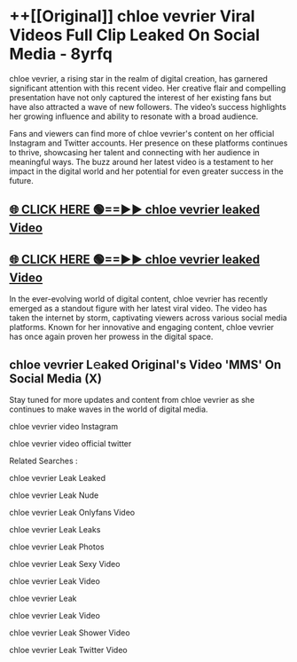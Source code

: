 # ++[[Original]] chloe vevrier Viral Videos Full Clip Leaked On Social Media - 8yrfq<br>

chloe vevrier, a rising star in the realm of digital creation, has garnered significant attention with this recent video. Her creative flair and compelling presentation have not only captured the interest of her existing fans but have also attracted a wave of new followers. The video’s success highlights her growing influence and ability to resonate with a broad audience.

Fans and viewers can find more of chloe vevrier's content on her official Instagram and Twitter accounts. Her presence on these platforms continues to thrive, showcasing her talent and connecting with her audience in meaningful ways. The buzz around her latest video is a testament to her impact in the digital world and her potential for even greater success in the future.


## [🌐 CLICK HERE 🟢==►► chloe vevrier leaked Video ](https://onlyclips.site?title=chloe_vevrier&ref=git)

## [🌐 CLICK HERE 🟢==►► chloe vevrier leaked Video ](https://onlyclips.site?title=chloe_vevrier&ref=git)


In the ever-evolving world of digital content, chloe vevrier has recently emerged as a standout figure with her latest viral video. The video has taken the internet by storm, captivating viewers across various social media platforms. Known for her innovative and engaging content, chloe vevrier has once again proven her prowess in the digital space.



## chloe vevrier L𝚎aked Original's Video 'MMS' On Social Media (X)


Stay tuned for more updates and content from chloe vevrier as she continues to make waves in the world of digital media.

chloe vevrier video Instagram

chloe vevrier video official twitter


Related Searches :

chloe vevrier Leak Leaked

chloe vevrier Leak Nude

chloe vevrier Leak Onlyfans Video

chloe vevrier Leak Leaks

chloe vevrier Leak Photos

chloe vevrier Leak Sexy Video

chloe vevrier Leak Video

chloe vevrier Leak

chloe vevrier Leak Video

chloe vevrier Leak Shower Video

chloe vevrier Leak Twitter Video

